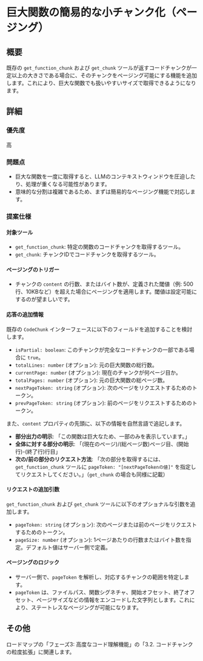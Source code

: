 # 巨大関数の簡易的な小チャンク化（ページング）

## 概要

既存の `get_function_chunk` および `get_chunk` ツールが返すコードチャンクが一定以上の大きさである場合に、そのチャンクをページング可能にする機能を追加します。これにより、巨大な関数でも扱いやすいサイズで取得できるようになります。

## 詳細

### 優先度

高

### 問題点

- 巨大な関数を一度に取得すると、LLMのコンテキストウィンドウを圧迫したり、処理が重くなる可能性があります。
- 意味的な分割は複雑であるため、まずは簡易的なページング機能で対応します。

### 提案仕様

#### 対象ツール

- `get_function_chunk`: 特定の関数のコードチャンクを取得するツール。
- `get_chunk`: チャンクIDでコードチャンクを取得するツール。

#### ページングのトリガー

- チャンクの `content` の行数、またはバイト数が、定義された閾値（例: 500行、10KBなど）を超えた場合にページングを適用します。閾値は設定可能にするのが望ましいです。

#### 応答の追加情報

既存の `CodeChunk` インターフェースに以下のフィールドを追加することを検討します。

- `isPartial: boolean`: このチャンクが完全なコードチャンクの一部である場合に `true`。
- `totalLines: number` (オプション): 元の巨大関数の総行数。
- `currentPage: number` (オプション): 現在のチャンクが何ページ目か。
- `totalPages: number` (オプション): 元の巨大関数の総ページ数。
- `nextPageToken: string` (オプション): 次のページをリクエストするためのトークン。
- `prevPageToken: string` (オプション): 前のページをリクエストするためのトークン。

また、`content` プロパティの先頭に、以下の情報を自然言語で追記します。

- **部分出力の明示**: 「この関数は巨大なため、一部のみを表示しています。」
- **全体に対する部分の明示**: 「(現在のページ)/(総ページ数)ページ目、(開始行)-(終了行)行目」
- **次の/前の部分のリクエスト方法**: 「次の部分を取得するには、`get_function_chunk` ツールに `pageToken: "[nextPageTokenの値]"` を指定してリクエストしてください。」（`get_chunk` の場合も同様に記載）

#### リクエストの追加引数

`get_function_chunk` および `get_chunk` ツールに以下のオプショナルな引数を追加します。

- `pageToken: string` (オプション): 次のページまたは前のページをリクエストするためのトークン。
- `pageSize: number` (オプション): 1ページあたりの行数またはバイト数を指定。デフォルト値はサーバー側で定義。

#### ページングのロジック

- サーバー側で、`pageToken` を解析し、対応するチャンクの範囲を特定します。
- `pageToken` は、ファイルパス、関数シグネチャ、開始オフセット、終了オフセット、ページサイズなどの情報をエンコードした文字列とします。これにより、ステートレスなページングが可能になります。

## その他

ロードマップの「フェーズ3: 高度なコード理解機能」の「3.2. コードチャンクの粒度拡張」に関連します。
